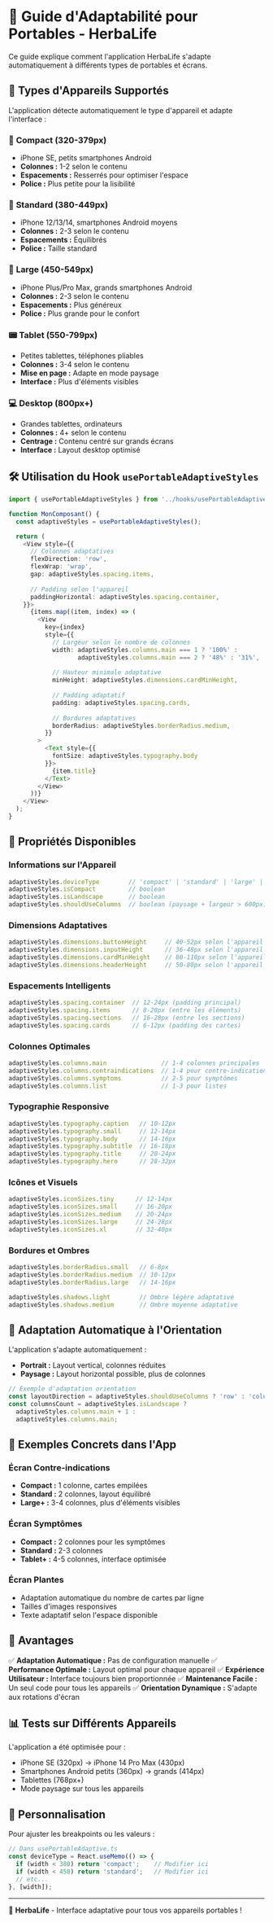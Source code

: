 # 📱 Guide d'Adaptabilité pour Portables - HerbaLife

Ce guide explique comment l'application HerbaLife s'adapte automatiquement à différents types de portables et écrans.

## 🎯 Types d'Appareils Supportés

L'application détecte automatiquement le type d'appareil et adapte l'interface :

### 📱 **Compact** (320-379px)
- iPhone SE, petits smartphones Android
- **Colonnes :** 1-2 selon le contenu
- **Espacements :** Resserrés pour optimiser l'espace
- **Police :** Plus petite pour la lisibilité

### 📱 **Standard** (380-449px)
- iPhone 12/13/14, smartphones Android moyens
- **Colonnes :** 2-3 selon le contenu
- **Espacements :** Équilibrés
- **Police :** Taille standard

### 📱 **Large** (450-549px)
- iPhone Plus/Pro Max, grands smartphones Android
- **Colonnes :** 2-3 selon le contenu
- **Espacements :** Plus généreux
- **Police :** Plus grande pour le confort

### 📟 **Tablet** (550-799px)
- Petites tablettes, téléphones pliables
- **Colonnes :** 3-4 selon le contenu
- **Mise en page :** Adapte en mode paysage
- **Interface :** Plus d'éléments visibles

### 💻 **Desktop** (800px+)
- Grandes tablettes, ordinateurs
- **Colonnes :** 4+ selon le contenu
- **Centrage :** Contenu centré sur grands écrans
- **Interface :** Layout desktop optimisé

## 🛠️ Utilisation du Hook `usePortableAdaptiveStyles`

```typescript
import { usePortableAdaptiveStyles } from '../hooks/usePortableAdaptive';

function MonComposant() {
  const adaptiveStyles = usePortableAdaptiveStyles();

  return (
    <View style={{
      // Colonnes adaptatives
      flexDirection: 'row',
      flexWrap: 'wrap',
      gap: adaptiveStyles.spacing.items,
      
      // Padding selon l'appareil
      paddingHorizontal: adaptiveStyles.spacing.container,
    }}>
      {items.map((item, index) => (
        <View
          key={index}
          style={{
            // Largeur selon le nombre de colonnes
            width: adaptiveStyles.columns.main === 1 ? '100%' : 
                   adaptiveStyles.columns.main === 2 ? '48%' : '31%',
            
            // Hauteur minimale adaptative
            minHeight: adaptiveStyles.dimensions.cardMinHeight,
            
            // Padding adaptatif
            padding: adaptiveStyles.spacing.cards,
            
            // Bordures adaptatives
            borderRadius: adaptiveStyles.borderRadius.medium,
          }}
        >
          <Text style={{ 
            fontSize: adaptiveStyles.typography.body 
          }}>
            {item.title}
          </Text>
        </View>
      ))}
    </View>
  );
}
```

## 📏 Propriétés Disponibles

### **Informations sur l'Appareil**
```typescript
adaptiveStyles.deviceType        // 'compact' | 'standard' | 'large' | 'tablet' | 'desktop'
adaptiveStyles.isCompact         // boolean
adaptiveStyles.isLandscape       // boolean
adaptiveStyles.shouldUseColumns  // boolean (paysage + largeur > 600px)
```

### **Dimensions Adaptatives**
```typescript
adaptiveStyles.dimensions.buttonHeight     // 40-52px selon l'appareil
adaptiveStyles.dimensions.inputHeight      // 36-48px selon l'appareil
adaptiveStyles.dimensions.cardMinHeight    // 80-110px selon l'appareil
adaptiveStyles.dimensions.headerHeight     // 50-80px selon l'appareil
```

### **Espacements Intelligents**
```typescript
adaptiveStyles.spacing.container  // 12-24px (padding principal)
adaptiveStyles.spacing.items      // 8-20px (entre les éléments)
adaptiveStyles.spacing.sections   // 16-28px (entre les sections)
adaptiveStyles.spacing.cards      // 6-12px (padding des cartes)
```

### **Colonnes Optimales**
```typescript
adaptiveStyles.columns.main               // 1-4 colonnes principales
adaptiveStyles.columns.contraindications  // 1-4 pour contre-indications
adaptiveStyles.columns.symptoms           // 2-5 pour symptômes
adaptiveStyles.columns.list               // 1-3 pour listes
```

### **Typographie Responsive**
```typescript
adaptiveStyles.typography.caption   // 10-12px
adaptiveStyles.typography.small     // 12-14px
adaptiveStyles.typography.body      // 14-16px
adaptiveStyles.typography.subtitle  // 16-18px
adaptiveStyles.typography.title     // 20-24px
adaptiveStyles.typography.hero      // 28-32px
```

### **Icônes et Visuels**
```typescript
adaptiveStyles.iconSizes.tiny      // 12-14px
adaptiveStyles.iconSizes.small     // 16-20px
adaptiveStyles.iconSizes.medium    // 20-24px
adaptiveStyles.iconSizes.large     // 24-28px
adaptiveStyles.iconSizes.xl        // 32-40px
```

### **Bordures et Ombres**
```typescript
adaptiveStyles.borderRadius.small   // 6-8px
adaptiveStyles.borderRadius.medium  // 10-12px
adaptiveStyles.borderRadius.large   // 14-16px

adaptiveStyles.shadows.light        // Ombre légère adaptative
adaptiveStyles.shadows.medium       // Ombre moyenne adaptative
```

## 🔄 Adaptation Automatique à l'Orientation

L'application s'adapte automatiquement :
- **Portrait :** Layout vertical, colonnes réduites
- **Paysage :** Layout horizontal possible, plus de colonnes

```typescript
// Exemple d'adaptation orientation
const layoutDirection = adaptiveStyles.shouldUseColumns ? 'row' : 'column';
const columnsCount = adaptiveStyles.isLandscape ? 
  adaptiveStyles.columns.main + 1 : 
  adaptiveStyles.columns.main;
```

## 📱 Exemples Concrets dans l'App

### **Écran Contre-indications**
- **Compact :** 1 colonne, cartes empilées
- **Standard :** 2 colonnes, layout équilibré
- **Large+ :** 3-4 colonnes, plus d'éléments visibles

### **Écran Symptômes**
- **Compact :** 2 colonnes pour les symptômes
- **Standard :** 2-3 colonnes
- **Tablet+ :** 4-5 colonnes, interface optimisée

### **Écran Plantes**
- Adaptation automatique du nombre de cartes par ligne
- Tailles d'images responsives
- Texte adaptatif selon l'espace disponible

## 🚀 Avantages

✅ **Adaptation Automatique :** Pas de configuration manuelle
✅ **Performance Optimale :** Layout optimal pour chaque appareil
✅ **Expérience Utilisateur :** Interface toujours bien proportionnée
✅ **Maintenance Facile :** Un seul code pour tous les appareils
✅ **Orientation Dynamique :** S'adapte aux rotations d'écran

## 📊 Tests sur Différents Appareils

L'application a été optimisée pour :
- iPhone SE (320px) → iPhone 14 Pro Max (430px)
- Smartphones Android petits (360px) → grands (414px)
- Tablettes (768px+)
- Mode paysage sur tous les appareils

## 🔧 Personnalisation

Pour ajuster les breakpoints ou les valeurs :

```typescript
// Dans usePortableAdaptive.ts
const deviceType = React.useMemo(() => {
  if (width < 380) return 'compact';    // Modifier ici
  if (width < 450) return 'standard';   // Modifier ici
  // etc...
}, [width]);
```

---

🌿 **HerbaLife** - Interface adaptative pour tous vos appareils portables !
